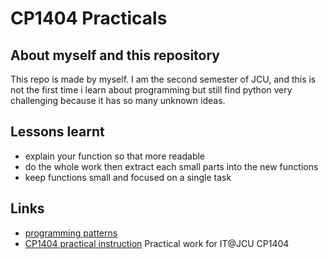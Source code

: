 # CP1404 Practicals
## About myself and this repository 
This repo is made by myself. I am the second semester of JCU, and this is not the first time i learn 
about programming but still find python very challenging because it has so many unknown ideas.
## Lessons learnt 
- explain your function so that more readable
- do the whole work then extract each small parts into the new functions
- keep functions small and focused on a single task
## Links
- [programming patterns](https://github.com/CP1404/Starter/wiki/Programming-Patterns)
- [CP1404 practical instruction](https://github.com/CP1404/Practicals)
Practical work for IT@JCU CP1404

